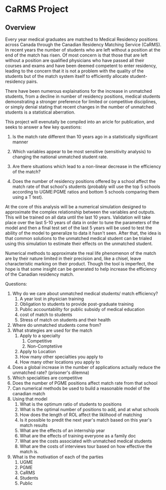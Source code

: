 # CaRMS Project

## Overview

Every year medical graduates are matched to Medical Residency positions across Canada through the Canadian Residency Matching Service (CaRMS). In recent years the number of students who are left without a position at the end of the match has risen. Of most concern is that those that are left without a position are qualified physicians who have passed all their courses and exams and have been deemed competent to enter residency, leading to the concern that it is not a problem with the quality of the students but of the match system itself to efficiently allocate student-residency pairs.

There have been numerous explainations for the increase in unmatched students, from a decline in number of residency positions, medical students demonstrating a stronger preference for limited or competitive disciplines, or simply denial stating that recent changes in the number of unmatched students is a statistical aberration. 

This project will evenutally be compiled into an aricle for publication, and seeks to answer a few key questions:

1. Is the match rate different than 10 years ago in a statistically significant manner

3. Which variables appear to be most sensitive (sensitivity analysis) to changing the national unmatched student rate.

4. Are there situations which lead to a non-linear decrease in the efficiency of the match?

2. Does the number of residency positions offered by a school affect the match rate of that school's students (probably will use the top 5 schools according to UGME:PGME ratios and bottom 5 schools comparing them using a T test). 

At the core of this analysis will be a numerical simulation designed to approximate the complex relationship between the variables and outputs. This will be trained on all data until the last 10 years. Validation will take place over the last 5-10 years of data in order to tune the parameters of the model and then a final test set of the last 5 years will be used to test the ability of the model to generalize to data it hasn't seen. After that, the idea is that common solutions to the unmatched medical student can be trialed using this simulation to estimate their effects on the unmatched student.

Numerical methods to approximate the real life phenomenon of the match are by their nature limited in their precision and, like a chisel, leave characteristic marking on their product. Though the tool is imperfect, the hope is that some insight can be generated to help increase the efficiency of the Canadian residency match.



Questions:

1. Why do we care about unmatched medical students/ match efficiency?
    1. A year lost in physician training
    2. Obligation to students to provide post-graduate training
    3. Public accountability for public subsidy of medical education
    4. cost of match to students
    5. Stress of match on students and their health
1. Where do unmatched students come from?
2. What strategies are used for the match
    1. Apply to a specialty
        1. Competitive
        2. Non-Comptetiive
    2. Apply to Location
    3. How many other specialties you apply to
    4. How many other locations you apply to
2. Does a global increase in the number of applications actually reduce the unmatched rate? (prisoner's dilemna)
2. Which specialities are competitive
3. Does the number of PGME positions affect match rate from that school
4. Can numerical methods be used to build a reasonable model of the canadian match
5. Using that model
    1. What is the optimum ratio of students to positions
    2. What is the optimal number of positions to add, and at what schools
    2. How does the length of ROL affect the liklihood of matching
    3. Is it possible to predit the next year's match based on this year's match results
    4. What are the effects of an internship year
    5. What are the effects of training everyone as a family doc
    6. What are the costs associated with unmatched medical students
    7. What are the costs of interviews tour based on how effective the match is.
6. What is the motivation of each of the parties
    1. UGME
    2. PGME
    3. CaRMS
    4. Students
    5. Public